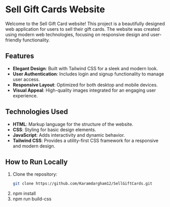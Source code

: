 # Sell Gift Cards Website

Welcome to the Sell Gift Card website! This project is a beautifully designed web application for users to sell their gift cards. The website was created using modern web technologies, focusing on responsive design and user-friendly functionality.

## Features

- **Elegant Design**: Built with Tailwind CSS for a sleek and modern look.
- **User Authentication**: Includes login and signup functionality to manage user access.
- **Responsive Layout**: Optimized for both desktop and mobile devices.
- **Visual Appeal**: High-quality images integrated for an engaging user experience.

## Technologies Used

- **HTML**: Markup language for the structure of the website.
- **CSS**: Styling for basic design elements.
- **JavaScript**: Adds interactivity and dynamic behavior.
- **Tailwind CSS**: Provides a utility-first CSS framework for a responsive and modern design.

## How to Run Locally

1. Clone the repository:
   ```bash
   git clone https://github.com/Karamdargham12/SellGiftCards.git

2. npm install
3. npm run build-css
